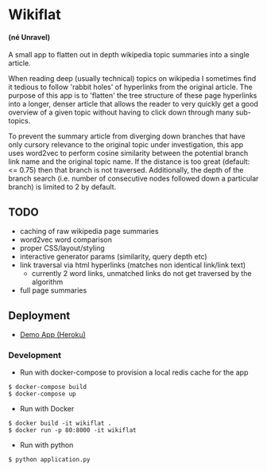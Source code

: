 # Wikiflat
#### (né Unravel)
A small app to flatten out in depth wikipedia topic summaries into a single article.

When reading deep (usually technical) topics on wikipedia I sometimes find it tedious to follow 'rabbit holes' of hyperlinks from the original article. The purpose of this app is to 'flatten' the tree structure of these page hyperlinks into a longer, denser article that allows the reader to very quickly get a good overview of a given topic without having to click down through many sub-topics.

To prevent the summary article from diverging down branches that have only cursory relevance to the original topic under investigation, this app uses word2vec to perform cosine similarity between the potential branch link name and the original topic name. If the distance is too great (default: <= 0.75) then that branch is not traversed. Additionally, the depth of the branch search (i.e. number of consecutive nodes followed down a particular branch) is limited to 2 by default.

## TODO
- caching of raw wikipedia page summaries
- word2vec word comparison
- proper CSS/layout/styling
- interactive generator params (similarity, query depth etc)
- link traversal via html hyperlinks (matches non identical link/link text)
	- currently 2 word links, unmatched links do not get traversed by the algorithm
- full page summaries

## Deployment
- [Demo App (Heroku)](http://wikiflat.herokuapp.com)

### Development
- Run with docker-compose to provision a local redis cache for the app
```
$ docker-compose build
$ docker-compose up
```

- Run with Docker
```
$ docker build -it wikiflat .
$ docker run -p 80:8000 -it wikiflat
```

- Run with python
```
$ python application.py
```
